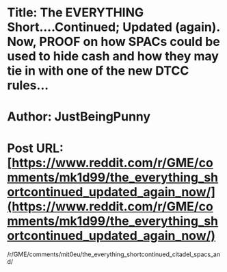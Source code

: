 # Title: The EVERYTHING Short....Continued; Updated (again). Now, PROOF on how SPACs could be used to hide cash and how they may tie in with one of the new DTCC rules...
# Author: JustBeingPunny
# Post URL: [https://www.reddit.com/r/GME/comments/mk1d99/the_everything_shortcontinued_updated_again_now/](https://www.reddit.com/r/GME/comments/mk1d99/the_everything_shortcontinued_updated_again_now/)


/r/GME/comments/mit0eu/the_everything_shortcontinued_citadel_spacs_and/